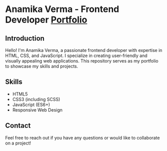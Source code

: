 # Anamika Verma - Frontend Developer [Portfolio](https://anamika-io.github.io/Portfolio/)

## Introduction

Hello! I'm Anamika Verma, a passionate frontend developer with expertise in HTML, CSS, and JavaScript. I specialize in creating user-friendly and visually appealing web applications. This repository serves as my portfolio to showcase my skills and projects.

## Skills

- HTML5
- CSS3 (including SCSS)
- JavaScript (ES6+)
- Responsive Web Design

## Contact
Feel free to reach out if you have any questions or would like to collaborate on a project!
